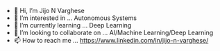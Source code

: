 - 👋 Hi, I’m Jijo N Varghese
- 👀 I’m interested in ... Autonomous Systems
- 🌱 I’m currently learning ... Deep Learning
- 💞️ I’m looking to collaborate on ... AI/Machine Learning/Deep Learning
- 📫 How to reach me ... https://www.linkedin.com/in/jijo-n-varghese/

<!---
jijoNV/jijoNV is a ✨ special ✨ repository because its `README.md` (this file) appears on your GitHub profile.
You can click the Preview link to take a look at your changes.
--->

